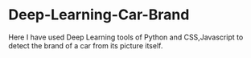 # Deep-Learning-Car-Brand

Here I have used Deep Learning tools of Python and CSS,Javascript to detect the brand of a car from its picture itself.
